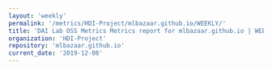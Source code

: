 ```yaml
---
layout: 'weekly'
permalink: '/metrics/HDI-Project/mlbazaar.github.io/WEEKLY/'
title: 'DAI Lab OSS Metrics Metrics report for mlbazaar.github.io | WEEKLY-REPORT-2019-12-08'
organization: 'HDI-Project'
repository: 'mlbazaar.github.io'
current_date: '2019-12-08'
---
```

